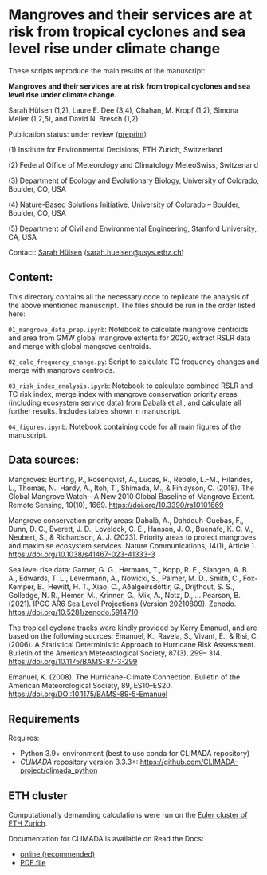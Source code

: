 # Mangroves and their services are at risk from tropical cyclones and sea level rise under climate change

These scripts reproduce the main results of the manuscript:

 **Mangroves and their services are at risk from tropical cyclones and sea level rise under climate change.**
 
Sarah Hülsen (1,2), Laure E. Dee (3,4), Chahan, M. Kropf (1,2), Simona Meiler (1,2,5), and David N. Bresch (1,2)

Publication status: under review ([preprint](https://doi.org/10.21203/rs.3.rs-5346064/v1))

(1) Institute for Environmental Decisions, ETH Zurich, Switzerland

(2) Federal Office of Meteorology and Climatology MeteoSwiss, Switzerland

(3) Department of Ecology and Evolutionary Biology, University of Colorado, Boulder, CO, USA

(4) Nature-Based Solutions Initiative, University of Colorado – Boulder, Boulder, CO, USA

(5) Department of Civil and Environmental Engineering, Stanford University, CA, USA

Contact: [Sarah Hülsen](https://wcr.ethz.ch/people/person-detail.sarah-huelsen.html) ([sarah.huelsen@usys.ethz.ch](sarah.huelsen@usys.ethz.ch))

## Content:
This directory contains all the necessary code to replicate the analysis of the above mentioned manuscript. The files should be run in the order listed here:

`01_mangrove_data_prep.ipynb`: Notebook to calculate mangrove centroids and area from GMW global mangrove extents for 2020, extract RSLR data and merge with global mangrove centroids.

`02_calc_frequency_change.py`: Script to calculate TC frequency changes and merge with mangrove centroids.

`03_risk_index_analysis.ipynb`: Notebook to calculate combined RSLR and TC risk index, merge index with mangrove conservation priority areas (including ecosystem service data) from Dabalà et al., and calculate all further results. Includes tables shown in manuscript.

`04_figures.ipynb`: Notebook containing code for all main figures of the manuscript.

## Data sources:
Mangroves: Bunting, P., Rosenqvist, A., Lucas, R., Rebelo, L.-M., Hilarides, L., Thomas, N., Hardy, A., Itoh, T., Shimada, M., & Finlayson, C. (2018). The Global Mangrove Watch—A New 2010 Global Baseline of Mangrove Extent. Remote Sensing, 10(10), 1669. https://doi.org/10.3390/rs10101669

Mangrove conservation priority areas: Dabalà, A., Dahdouh-Guebas, F., Dunn, D. C., Everett, J. D., Lovelock, C. E., Hanson, J. O., Buenafe, K. C. V., Neubert, S., & Richardson, A. J. (2023). Priority areas to protect mangroves and maximise ecosystem services. Nature Communications, 14(1), Article 1. https://doi.org/10.1038/s41467-023-41333-3

Sea level rise data: Garner, G. G., Hermans, T., Kopp, R. E., Slangen, A. B. A., Edwards, T. L., Levermann, A., Nowicki, S., Palmer, M. D., Smith, C., Fox-Kemper, B., Hewitt, H. T., Xiao, C., Aðalgeirsdóttir, G., Drijfhout, S. S., Golledge, N. R., Hemer, M., Krinner, G., Mix, A., Notz, D., ... Pearson, B. (2021). IPCC AR6 Sea Level Projections (Version 20210809). Zenodo. https://doi.org/10.5281/zenodo.5914710

The tropical cyclone tracks were kindly provided by Kerry Emanuel, and are based on the following sources: 
Emanuel, K., Ravela, S., Vivant, E., & Risi, C. (2006). A Statistical Deterministic Approach to Hurricane Risk Assessment. Bulletin of the American Meteorological Society, 87(3), 299– 314. https://doi.org/10.1175/BAMS-87-3-299

Emanuel, K. (2008). The Hurricane-Climate Connection. Bulletin of the American Meteorological Society, 89, ES10–ES20. https://doi.org/DOI:10.1175/BAMS-89-5-Emanuel

## Requirements
Requires:
- Python 3.9+ environment (best to use conda for CLIMADA repository)
- *CLIMADA* repository version 3.3.3+: https://github.com/CLIMADA-project/climada_python

## ETH cluster
Computationally demanding calculations were run on the [Euler cluster of ETH Zurich](https://scicomp.ethz.ch/wiki/Euler).

Documentation for CLIMADA is available on Read the Docs:
* [online (recommended)](https://climada-python.readthedocs.io/en/stable/)
* [PDF file](https://buildmedia.readthedocs.org/media/pdf/climada-python/stable/climada-python.pdf)
